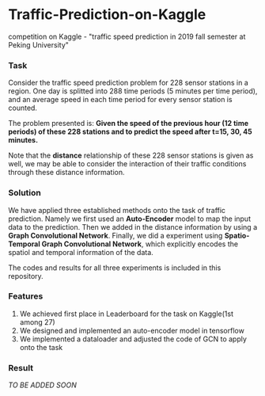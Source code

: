 # Traffic-Prediction-on-Kaggle
competition on Kaggle - "traffic speed prediction in 2019 fall semester at Peking University"

### Task
Consider the traffic speed prediction problem for 228 sensor stations in a region. One day is splitted into 288 time periods (5 minutes per time period), and an average speed in each time period for every sensor station is counted.

The problem presented is: __Given the speed of the previous hour (12 time periods) of these 228 stations and to predict the speed after t=15, 30, 45 minutes.__

Note that the __distance__ relationship of these 228 sensor stations is given as well, we may be able to consider the interaction of their traffic conditions through these distance information.

### Solution
We have applied three established methods onto the task of traffic prediction. Namely we first used an __Auto-Encoder__ model to map the input data to the prediction. Then we added in the distance information by using a __Graph Convolutional Network__. Finally, we did a experiment using __Spatio-Temporal Graph Convolutional Network__, which explicitly encodes the spatiol and temporal information of the data.

The codes and results for all three experiments is included in this repository.

### Features
1. We achieved first place in Leaderboard for the task on Kaggle(1st among 27)
2. We designed and implemented an auto-encoder model in tensorflow
3. We implemented a dataloader and adjusted the code of GCN to apply onto the task

### Result
_TO BE ADDED SOON_
